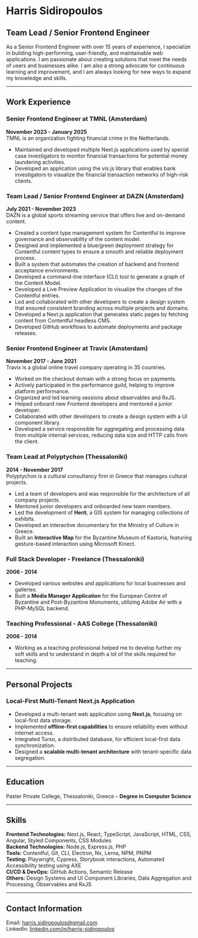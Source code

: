 # Harris Sidiropoulos

## Team Lead / Senior Frontend Engineer

As a Senior Frontend Engineer with over 15 years of experience, I specialize in building high-performing, user-friendly, and maintainable web applications. I am passionate about creating solutions that meet the needs of users and businesses alike. I am also a strong advocate for continuous learning and improvement, and I am always looking for new ways to expand my knowledge and skills.

---

## Work Experience

### Senior Frontend Engineer at TMNL (Amsterdam)

**November 2023 - January 2025**  
TMNL is an organization fighting financial crime in the Netherlands.

- Maintained and developed multiple Next.js applications used by special case investigators to monitor financial transactions for potential money laundering activities.
- Developed an application using the vis.js library that enables bank investigators to visualize the financial transaction networks of high-risk clients.

### Team Lead / Senior Frontend Engineer at DAZN (Amsterdam)

**July 2021 - November 2023**  
DAZN is a global sports streaming service that offers live and on-demand content.

- Created a content type management system for Contentful to improve governance and observability of the content model.
- Designed and implemented a blue/green deployment strategy for Contentful content types to ensure a smooth and reliable deployment process.
- Built a system that automates the creation of backend and frontend acceptance environments.
- Developed a command-line interface (CLI) tool to generate a graph of the Content Model.
- Developed a Live Preview Application to visualize the changes of the Contentful entries.
- Led and collaborated with other developers to create a design system that ensured consistent branding across multiple projects and domains.
- Developed a Next.js application that generates static pages by fetching content from Contentful headless CMS.
- Developed GitHub workflows to automate deployments and package releases.

### Senior Frontend Engineer at Travix (Amsterdam)

**November 2017 - June 2021**  
Travix is a global online travel company operating in 35 countries.

- Worked on the checkout domain with a strong focus on payments.
- Actively participated in the performance guild, helping to improve platform performance.
- Organized and led learning sessions about observables and RxJS.
- Helped onboard new Frontend developers and mentored a junior developer.
- Collaborated with other developers to create a design system with a UI component library.
- Developed a service responsible for aggregating and processing data from multiple internal services, reducing data size and HTTP calls from the client.

### Team Lead at Polyptychon (Thessaloniki)

**2014 - November 2017**  
Polyptychon is a cultural consultancy firm in Greece that manages cultural projects.

- Led a team of developers and was responsible for the architecture of all company projects.
- Mentored junior developers and onboarded new team members.
- Led the development of **Herit**, a GIS system for managing collections of exhibits.
- Developed an interactive documentary for the Ministry of Culture in Greece.
- Built an **Interactive Map** for the Byzantine Museum of Kastoria, featuring gesture-based interaction using Microsoft Kinect.

### Full Stack Developer - Freelance (Thessaloniki)

**2006 - 2014**

- Developed various websites and applications for local businesses and galleries.
- Built a **Media Manager Application** for the European Centre of Byzantine and Post-Byzantine Monuments, utilizing Adobe Air with a PHP-MySQL backend.

### Teaching Professional - AAS College (Thessaloniki)

**2006 - 2014**

- Working as a teaching professional helped me to develop further my soft skills and to understand in depth a lot of the skills required for teaching.

---

## Personal Projects

### Local-First Multi-Tenant Next.js Application

- Developed a multi-tenant web application using **Next.js**, focusing on local-first data storage.
- Implemented **offline-first capabilities** to ensure reliability even without internet access.
- Integrated Turso, a distributed database, for efficient local-first data synchronization.
- Designed a **scalable multi-tenant architecture** with tenant-specific data segregation.

---

## Education

Paster Private College, Thessaloniki, Greece – **Degree in Computer Science**

---

## Skills

**Frontend Technologies:** Next.js, React, TypeScript, JavaScript, HTML, CSS, Angular, Styled Components, CSS Modules  
**Backend Technologies:** Node.js, Express.js, PHP  
**Tools:** Contentful, Git, CLI, Electron, Nx, Lerna, NPM, PNPM  
**Testing:** Playwright, Cypress, Storybook interactions, Automated Accessibility testing using AXE  
**CI/CD & DevOps:** GitHub Actions, Semantic Release  
**Others:** Design Systems and UI Component Libraries, Data Aggregation and Processing, Observables and RxJS

---

## Contact Information

Email: harris.sidiropoulos@gmail.com  
LinkedIn: [linkedin.com/in/harris-sidiropoulos](https://www.linkedin.com/in/harris-sidiropoulos/)
